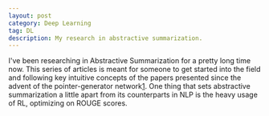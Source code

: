 ```yaml
---
layout: post
category: Deep Learning
tag: DL
description: My research in abstractive summarization.
---
```

I've been researching in Abstractive Summarization for a pretty long time now. This series of articles is meant for someone to get started into the field and following key intuitive concepts of the papers presented since the advent of the pointer-generator network[1][1]. One thing that sets abstractive summarization a little apart from its counterparts in NLP is the heavy usage of RL, optimizing on ROUGE scores.

[1]: https://arxiv.org/abs/1704.04368
